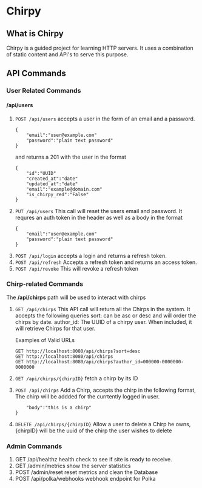 # Chirpy

## What is Chirpy
Chirpy is a guided project for learning HTTP servers.
It uses a combination of static content and APi's to serve this purpose.
## API Commands

### User Related Commands

#### /api/users

1. ```POST /api/users```
	accepts a user in the form of an email and a password.
	```
	{
		"email":"user@example.com"
		"password":"plain text password"
	}
	```
	and returns a 201 with the user in the format
	```
	{
		"id":"UUID"
		"created_at":"date"
		"updated_at":"date"
		"email":"example@domain.com"
		"is_chirpy_red":"False"
	}
	```
2. ```PUT /api/users```
	This call will reset the users email and password. It requres an auth token in the header as well as a body in the format
	```
	{
		"email":"user@example.com"
		"password":"plain text password"
	}
	```
3. ```POST /api/login```
   	accepts a login and returns a refresh token.
4. ```POST /api/refresh```
	Accepts a refresh token and returns an access token.
5. ```POST /api/revoke```
	This will revoke a refresh token

### Chirp-related Commands
The **/api/chirps** path will be used to interact with chirps

1. ```GET /api/chirps```
	This API call will return all the Chirps in the system.
	It accepts the following queries
		sort: can be asc or desc and will order the chirps by date.
	 	author_id: The UUID of a chirpy user. When included, it will retrieve Chirps for that user.

	Examples of Valid URLs
	```GET http://localhost:8080/api/chirps?sort=asc
	GET http://localhost:8080/api/chirps?sort=desc
	GET http://localhost:8080/api/chirps
	GET http://localhost:8080/api/chirps?author_id=000000-0000000-0000000
	```
2. ```GET /api/chirps/{chirpID}```
	fetch a chirp by its ID
3. ```POST /api/chirps```
	Add a Chirp, accepts the chirp in the following format, The chirp will be addded for the currtently logged in user.
	```{
		"body":"this is a chirp"
	}
	```
4. ```DELETE /api/chirps/{chirpID}```
	Allow a user to delete a Chirp he owns, {chirpID} will be the uuid of the chirp the user wishes to delete

### Admin Commands

1. GET /api/healthz
	health check to see if site is ready to receive.
2. GET /admin/metrics
	show the server statistics
3. POST /admin/reset
	reset metrics and clean the Database
4. POST /api/polka/webhooks
	webhook endpoint for Polka
